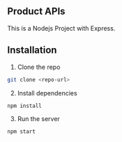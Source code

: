 ## Product APIs

This is a Nodejs Project with Express.

## Installation

1. Clone the repo

```bash
git clone <repo-url>
```

2. Install dependencies
   
```bash
npm install
```

3. Run the server

```bash
npm start
```

